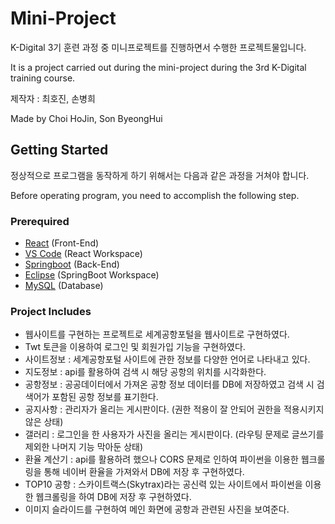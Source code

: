 # Mini-Project
K-Digital 3기 훈련 과정 중 미니프로젝트를 진행하면서 수행한 프로젝트물입니다.

It is a project carried out during the mini-project during the 3rd K-Digital training course.

제작자 : 최호진, 손병희

Made by Choi HoJin, Son ByeongHui

## Getting Started
정상적으로 프로그램을 동작하게 하기 위해서는 다음과 같은 과정을 거쳐야 합니다.

Before operating program, you need to accomplish the following step.

### Prerequired
+ [React](https://react.dev/) (Front-End)
+ [VS Code](https://code.visualstudio.com/) (React Workspace)
+ [Springboot](https://spring.io/tools) (Back-End)
+ [Eclipse](https://www.eclipse.org/downloads/) (SpringBoot Workspace)
+ [MySQL](https://www.mysql.com/) (Database)

### Project Includes
+ 웹사이트를 구현하는 프로젝트로 세계공항포털을 웹사이트로 구현하였다.
+ Twt 토큰을 이용하여 로그인 및 회원가입 기능을 구현하였다.
+ 사이트정보 : 세계공항포털 사이트에 관한 정보를 다양한 언어로 나타내고 있다.
+ 지도정보 : api를 활용하여 검색 시 해당 공항의 위치를 시각화한다.
+ 공항정보 : 공공데이터에서 가져온 공항 정보 데이터를 DB에 저장하였고 검색 시 검색어가 포함된 공항 정보를 표기한다.
+ 공지사항 : 관리자가 올리는 게시판이다. (권한 적용이 잘 안되어 권한을 적용시키지 않은 상태)
+ 갤러리 : 로그인을 한 사용자가 사진을 올리는 게시판이다. (라우팅 문제로 글쓰기를 제외한 나머지 기능 막아둔 상태)
+ 환율 계산기 : api를 활용하려 했으나 CORS 문제로 인하여 파이썬을 이용한 웹크롤링을 통해 네이버 환율을 가져와서 DB에 저장 후 구현하였다.
+ TOP10 공항 : 스카이트랙스(Skytrax)라는 공신력 있는 사이트에서 파이썬을 이용한 웹크롤링을 하여 DB에 저장 후 구현하였다.
+ 이미지 슬라이드를 구현하여 메인 화면에 공항과 관련된 사진을 보여준다.
